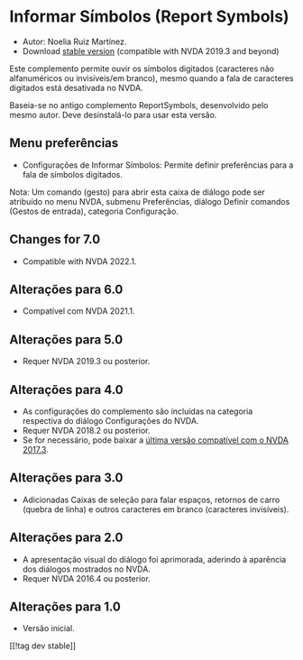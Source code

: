 # Informar Símbolos (Report Symbols) #

*	Autor: Noelia Ruiz Martínez.
*	Download [stable version][1] (compatible with NVDA 2019.3 and beyond)

Este complemento permite ouvir os símbolos digitados (caracteres não
alfanuméricos ou invisíveis/em branco), mesmo quando a fala de caracteres
digitados está desativada no NVDA.

Baseia-se no antigo complemento ReportSymbols, desenvolvido pelo mesmo
autor. Deve desinstalá-lo para usar esta versão.

## Menu preferências ##
*	Configurações de Informar Símbolos: Permite definir preferências para a
  fala de símbolos digitados.

Nota: Um comando (gesto) para abrir esta caixa de diálogo pode ser atribuído
no menu NVDA, submenu Preferências, diálogo Definir comandos (Gestos de
entrada), categoria Configuração.

## Changes for 7.0
* Compatible with NVDA 2022.1.

## Alterações para 6.0
* Compatível com NVDA 2021.1.

## Alterações para 5.0 ##
*	Requer NVDA 2019.3 ou posterior.

## Alterações para 4.0 ##
* As configurações do complemento são incluídas na categoria respectiva do
  diálogo Configurações do NVDA.
* Requer NVDA 2018.2 ou posterior.
* Se for necessário, pode baixar a [última versão compatível com o NVDA
  2017.3][3].

## Alterações para 3.0 ##
* Adicionadas Caixas de seleção para falar espaços, retornos de carro
  (quebra de linha) e outros caracteres em branco (caracteres invisíveis).

## Alterações para 2.0 ##
*	A apresentação visual do diálogo foi aprimorada, aderindo à aparência dos
  diálogos mostrados no NVDA.
*	Requer NVDA 2016.4 ou posterior.

## Alterações para 1.0 ##
*	Versão inicial.

[[!tag dev stable]]

[1]: https://www.nvaccess.org/addonStore/legacy?file=reportSymbols

[3]: https://www.nvaccess.org/addonStore/legacy?file=rsy-o
